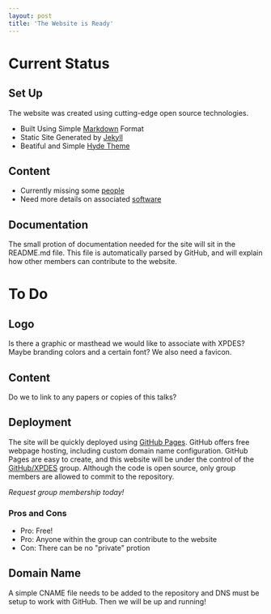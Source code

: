```yaml
---
layout: post
title: 'The Website is Ready'
---
```


# Current Status

## Set Up

The website was created using cutting-edge open source technologies.

- Built Using Simple [Markdown](http://daringfireball.net/projects/markdown/) Format
- Static Site Generated by [Jekyll](http://jekyllrb.com/)
- Beatiful and Simple [Hyde Theme](http://hyde.getpoole.com/)

## Content

- Currently missing some [people](/people)
- Need more details on associated [software](/software)

## Documentation

The small protion of documentation needed for the site will sit in the README.md file.
This file is automatically parsed by GitHub, and will explain how other members can contribute to the website.

# To Do

## Logo

Is there a graphic or masthead we would like to associate with XPDES?
Maybe branding colors and a certain font?
We also need a favicon. 

## Content

Do we to link to any papers or copies of this talks?

## Deployment

The site will be quickly deployed using [GitHub Pages](https://pages.github.com/).
GitHub offers free webpage hosting, including custom domain name configuration. 
GitHub Pages are easy to create, and this website will be under the control of the [GitHub/XPDES](https://github.com/xpdes) group.
Although the code is open source, only group members are allowed to commit to the repository. 

*Request group membership today!*

### Pros and Cons

- Pro: Free!
- Pro: Anyone within the group can contribute to the website
- Con: There can be no "private" protion

## Domain Name

A simple CNAME file needs to be added to the repository and DNS must be setup to work with GitHub.
Then we will be up and running!